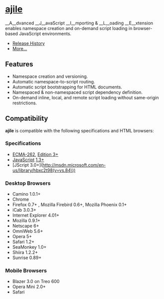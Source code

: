 # [ajile](https://github.com/iskitz/ajile/wiki)

__A__dvanced __J__avaScript __I__mporting & __L__oading __E__xtension enables namespace creation and on-demand script loading in browser-based JavaScript environments.

+ [Release History](https://github.com/iskitz/ajile/wiki/Release-History)
+ [More...](https://github.com/iskitz/ajile/wiki)


## Features

+ Namespace creation and versioning.
+ Automatic namespace-to-script routing.
+ Automatic script bootstrapping for HTML documents.
+ Namespaced & non-namespaced script dependency definition.
+ On-demand inline, local, and remote script loading without same-origin restrictions.


## Compatibility

__ajile__ is compatible with the following specifications and HTML browsers:

### Specifications

+ [ECMA-262](http://www.ecma-international.org/publications/standards/Ecma-262.htm), [Edition 3](http://www.ecma-international.org/publications/files/ECMA-ST-ARCH/ECMA-262,%203rd%20edition,%20December%201999.pdf)[+](http://www.ecma-international.org/publications/standards/Ecma-262.htm)
+ [JavaScript](https://developer.mozilla.org/en/JavaScript) [1.3](https://developer.mozilla.org/en/JavaScript/New_in_JavaScript/1.3)[+](https://developer.mozilla.org/en/JavaScript)
+ [JScript 3.0+](http://msdn.microsoft.com/en-us/library/hbxc2t98(v=vs.84\))

### Desktop Browsers

+ Camino 1.0.1+
+ Chrome
+ Firefox 0.7+ , Mozilla Firebird 0.6+, Mozilla Phoenix 0.1+
+ iCab 3.0.3+
+ Internet Explorer 4.01+
+ Mozilla 0.9.1+
+ Netscape 6+
+ OmniWeb 5.6+
+ Opera 5+
+ Safari 1.2+
+ SeaMonkey 1.0+
+ Shiira 1.2.2+
+ Sunrise 0.89+

### Mobile Browsers

+ Blazer 3.0 on Treo 600
+ Opera Mini 2.0+
+ Safari



